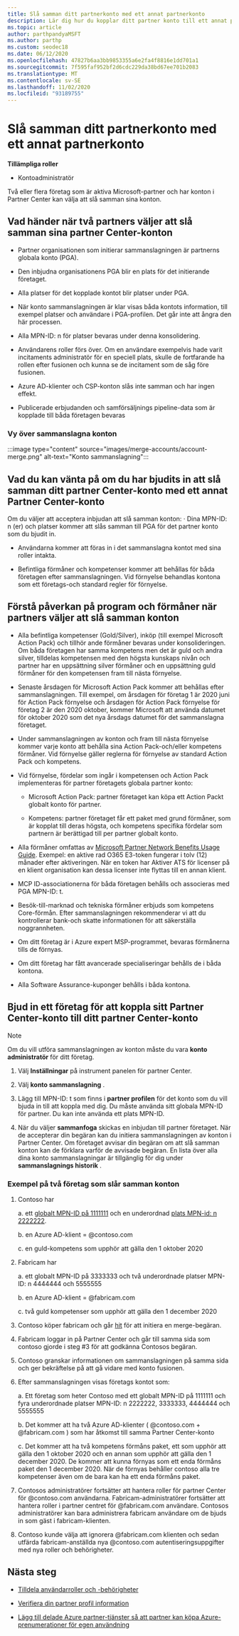 ```yaml
---
title: Slå samman ditt partnerkonto med ett annat partnerkonto
description: Lär dig hur du kopplar ditt partner konto till ett annat partner konto i Partner Center – för företag som är aktiva Microsoft-partner i Partner Center.
ms.topic: article
author: parthpandyaMSFT
ms.author: parthp
ms.custom: seodec18
ms.date: 06/12/2020
ms.openlocfilehash: 47827b6aa3bb9853355a6e2fa4f8816e1dd701a1
ms.sourcegitcommit: 7f595faf952bf2d6cdc229da38bd67ee701b2083
ms.translationtype: MT
ms.contentlocale: sv-SE
ms.lasthandoff: 11/02/2020
ms.locfileid: "93189755"
---
```

# <a name="merge-your-partner-account-with-another-partner-account"></a>Slå samman ditt partnerkonto med ett annat partnerkonto

**Tillämpliga roller**

- Kontoadministratör

Två eller flera företag som är aktiva Microsoft-partner och har konton i Partner Center kan välja att slå samman sina konton.

## <a name="what-happens-when-two-partners-elect-to-merge-their-partner-center-accounts"></a>Vad händer när två partners väljer att slå samman sina partner Center-konton

- Partner organisationen som initierar sammanslagningen är partnerns globala konto (PGA).

- Den inbjudna organisationens PGA blir en plats för det initierande företaget.

- Alla platser för det kopplade kontot blir platser under PGA.

- När konto sammanslagningen är klar visas båda kontots information, till exempel platser och användare i PGA-profilen. Det går inte att ångra den här processen.

- Alla MPN-ID: n för platser bevaras under denna konsolidering.

- Användarens roller förs över. Om en användare exempelvis hade varit incitaments administratör för en speciell plats, skulle de fortfarande ha rollen efter fusionen och kunna se de incitament som de såg före fusionen.

- Azure AD-klienter och CSP-konton slås inte samman och har ingen effekt.

- Publicerade erbjudanden och samförsäljnings pipeline-data som är kopplade till båda företagen bevaras

### <a name="view-of-merged-accounts"></a>Vy över sammanslagna konton

:::image type="content" source="images/merge-accounts/account-merge.png" alt-text="Konto sammanslagning":::

## <a name="what-to-expect-if-you-have-been-invited-to-merge-your-partner-center-account-with-another-partner-center-account"></a>Vad du kan vänta på om du har bjudits in att slå samman ditt partner Center-konto med ett annat Partner Center-konto

Om du väljer att acceptera inbjudan att slå samman konton: · Dina MPN-ID: n (er) och platser kommer att slås samman till PGA för det partner konto som du bjudit in.

- Användarna kommer att föras in i det sammanslagna kontot med sina roller intakta.

- Befintliga förmåner och kompetenser kommer att behållas för båda företagen efter sammanslagningen. Vid förnyelse behandlas kontona som ett företags-och standard regler för förnyelse.

## <a name="understand-the-impacts-to-programs-and-benefits-when-partners-elect-to-merge-accounts"></a>Förstå påverkan på program och förmåner när partners väljer att slå samman konton

- Alla befintliga kompetenser (Gold/Silver), inköp (till exempel Microsoft Action Pack) och tillhör ande förmåner bevaras under konsolideringen. Om båda företagen har samma kompetens men det är guld och andra silver, tilldelas kompetensen med den högsta kunskaps nivån och partner har en uppsättning silver förmåner och en uppsättning guld förmåner för den kompetensen fram till nästa förnyelse. 

- Senaste årsdagen för Microsoft Action Pack kommer att behållas efter sammanslagningen. Till exempel, om årsdagen för företag 1 är 2020 juni för Action Pack förnyelse och årsdagen för Action Pack förnyelse för företag 2 är den 2020 oktober, kommer Microsoft att använda datumet för oktober 2020 som det nya årsdags datumet för det sammanslagna företaget.

- Under sammanslagningen av konton och fram till nästa förnyelse kommer varje konto att behålla sina Action Pack-och/eller kompetens förmåner. Vid förnyelse gäller reglerna för förnyelse av standard Action Pack och kompetens.

- Vid förnyelse, fördelar som ingår i kompetensen och Action Pack implementeras för partner företagets globala partner konto:

  - Microsoft Action Pack: partner företaget kan köpa ett Action Packt globalt konto för partner.

  - Kompetens: partner företaget får ett paket med grund förmåner, som är kopplat till deras högsta, och kompetens specifika fördelar som partnern är berättigad till per partner globalt konto.

- Alla förmåner omfattas av [Microsoft Partner Network Benefits Usage Guide](https://aka.ms/partner-benefits-use-guide). Exempel: en aktive rad O365 E3-token fungerar i tolv (12) månader efter aktiveringen. När en token har Aktiver ATS för licenser på en klient organisation kan dessa licenser inte flyttas till en annan klient.

- MCP ID-associationerna för båda företagen behålls och associeras med PGA MPN-ID: t.

- Besök-till-marknad och tekniska förmåner erbjuds som kompetens Core-förmån. Efter sammanslagningen rekommenderar vi att du kontrollerar bank-och skatte informationen för att säkerställa noggrannheten.

- Om ditt företag är i Azure expert MSP-programmet, bevaras förmånerna tills de förnyas.

- Om ditt företag har fått avancerade specialiseringar behålls de i båda kontona.

- Alla Software Assurance-kuponger behålls i båda kontona. 

## <a name="invite-a-company-to-merge-their-partner-center-account-with-your-partner-center-account"></a>Bjud in ett företag för att koppla sitt Partner Center-konto till ditt partner Center-konto

>[!Note]
>Om du vill utföra sammanslagningen av konton måste du vara **konto administratör** för ditt företag.

1. Välj **Inställningar** på instrument panelen för partner Center. 

2. Välj **konto sammanslagning** .

3. Lägg till MPN-ID: t som finns i **partner profilen** för det konto som du vill bjuda in till att koppla med dig. Du måste använda sitt globala MPN-ID för partner. Du kan inte använda ett plats MPN-ID.

4. När du väljer **sammanfoga** skickas en inbjudan till partner företaget. När de accepterar din begäran kan du initiera sammanslagningen av konton i Partner Center. Om företaget avvisar din begäran om att slå samman konton kan de förklara varför de avvisade begäran. En lista över alla dina konto sammanslagningar är tillgänglig för dig under **sammanslagnings historik** .
 
### <a name="example-of-two-companies-merging-accounts"></a>Exempel på två företag som slår samman konton

1. Contoso har 

    a. ett [globalt MPN-ID på 1111111](https://partner.microsoft.com/pcv/accountsettings/connectedpartnerprofile) och en underordnad [plats MPN-id: n 2222222](https://partner.microsoft.com/pcv/accountsettings/locationsprofile).
  
    b. en Azure AD-klient = @contoso.com
 
    c. en guld-kompetens som upphör att gälla den 1 oktober 2020
2. Fabricam har
 
    a.  ett globalt MPN-ID på 3333333 och två underordnade platser MPN-ID: n 4444444 och 5555555

    b.  en Azure AD-klient = @fabricam.com

    c.  två guld kompetenser som upphör att gälla den 1 december 2020
3.  Contoso köper fabricam och går [hit](https://partner.microsoft.com/dashboard/account/merger) för att initiera en merge-begäran.
4.  Fabricam loggar in på Partner Center och går till samma sida som contoso gjorde i steg #3 för att godkänna Contosos begäran.
5.  Contoso granskar informationen om sammanslagningen på samma sida och ger bekräftelse på att gå vidare med konto fusionen.
6.  Efter sammanslagningen visas företags kontot som:

    a.  Ett företag som heter Contoso med ett globalt MPN-ID på 1111111 och fyra underordnade platser MPN-ID: n 2222222, 3333333, 4444444 och 5555555
    
    b.  Det kommer att ha två Azure AD-klienter ( @contoso.com + @fabricam.com ) som har åtkomst till samma Partner Center-konto
    
    c.  Det kommer att ha två kompetens förmåns paket, ett som upphör att gälla den 1 oktober 2020 och en annan som upphör att gälla den 1 december 2020. De kommer att kunna förnyas som ett enda förmåns paket den 1 december 2020. När de förnyas behåller contoso alla tre kompetenser även om de bara kan ha ett enda förmåns paket.
    
7.  Contosos administratörer fortsätter att hantera roller för partner Center för @contoso.com användarna. Fabricam-administratörer fortsätter att hantera roller i partner centret för @fabricam.com användare. Contosos administratörer kan bara administrera fabricam användare om de bjuds in som gäst i fabricam-klienten.
8.  Contoso kunde välja att ignorera @fabricam.com klienten och sedan utfärda fabricam-anställda nya @contoso.com autentiseringsuppgifter med nya roller och behörigheter.

## <a name="next-steps"></a>Nästa steg

- [Tilldela användarroller och -behörigheter](permissions-overview.md)

- [Verifiera din partner profil information](update-your-partner-profile.md)

- [Lägg till delade Azure partner-tjänster så att partner kan köpa Azure-prenumerationer för egen användning](shared-services.md)
